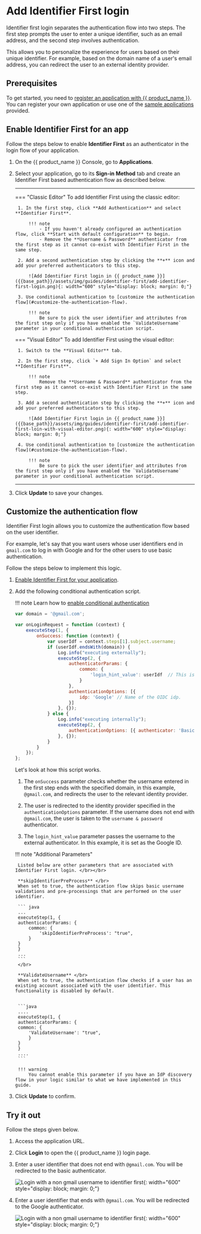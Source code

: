 # Add Identifier First login

Identifier first login separates the authentication flow into two steps. The first step prompts the user to enter a unique identifier, such as an email address, and the second step involves authentication.

This allows you to personalize the experience for users based on their unique identifier. For example, based on the domain name of a user's email address, you can redirect the user to an external identity provider.

## Prerequisites
To get started, you need to [register an application with {{ product_name }}]({{base_path}}/guides/applications/). You can register your own application or use one of the [sample applications]({{base_path}}/get-started/try-samples/) provided.

## Enable Identifier First for an app

Follow the steps below to enable **Identifier First** as an authenticator in the login flow of your application.

1. On the {{ product_name }} Console, go to **Applications**.

2. Select your application, go to its **Sign-in Method** tab and create an Identifier First based authentication flow as described below.

    ---
    === "Classic Editor"
        To add Identifier First using the classic editor:

        1. In the first step, click **Add Authentication** and select **Identifier First**.
            
            !!! note
                - If you haven't already configured an authentication flow, click **Start with default configuration** to begin.
                - Remove the **Username & Password** authenticator from the first step as it cannot co-exist with Identifier First in the same step.

        2. Add a second authentication step by clicking the **+** icon and add your preferred authenticators to this step.
            
            ![Add Identifier First login in {{ product_name }}]({{base_path}}/assets/img/guides/identifier-first/add-identifier-first-login.png){: width="600" style="display: block; margin: 0;"}

        3. Use conditional authentication to [customize the authentication flow](#customize-the-authentication-flow).
            
            !!! note
                Be sure to pick the user identifier and attributes from the first step only if you have enabled the `ValidateUsername` parameter in your conditional authentication script.

    === "Visual Editor"
        To add Identifier First using the visual editor:
  
        1. Switch to the **Visual Editor** tab.

        2. In the first step, click `+ Add Sign In Option` and select **Identifier First**.

            !!! note
                Remove the **Username & Password** authenticator from the first step as it cannot co-exist with Identifier First in the same step.

        3. Add a second authentication step by clicking the **+** icon and add your preferred authenticators to this step.

            ![Add Identifier First login in {{ product_name }}]({{base_path}}/assets/img/guides/identifier-first/add-identifier-first-loin-with-visual-editor.png){: width="600" style="display: block; margin: 0;"}

        4. Use conditional authentication to [customize the authentication flow](#customize-the-authentication-flow).
        
            !!! note
                Be sure to pick the user identifier and attributes from the first step only if you have enabled the `ValidateUsername` parameter in your conditional authentication script.

    ---

3. Click **Update** to save your changes.

## Customize the authentication flow

Identifier First login allows you to customize the authentication flow based on the user identifier.

For example, let's say that you want users whose user identifiers end in <code>gmail.com</code> to log in with Google and for the other users to use basic authentication.

Follow the steps below to implement this logic.

1. [Enable Identifier First for your application](#enable-identifier-first-for-an-app).

2. Add the following conditional authentication script.

    !!! note
        Learn how to [enable conditional authentication]({{base_path}}/guides/authentication/conditional-auth/configure-conditional-auth/#enable-conditional-authentication)

    ```js
    var domain = '@gmail.com';

    var onLoginRequest = function (context) {
        executeStep(1, {
            onSuccess: function (context) {
                var userIdf = context.steps[1].subject.username;
                if (userIdf.endsWith(domain)) {
                    Log.info("executing externally");
                    executeStep(2, {
                        authenticatorParams: {
                            common: {
                                'login_hint_value': userIdf  // This is where we resolve the dynamic query param.
                            }
                        },
                        authenticationOptions: [{
                            idp: 'Google' // Name of the OIDC idp.
                        }]
                    }, {});
                } else {
                    Log.info("executing internally");
                    executeStep(2, {
                        authenticationOptions: [{ authenticator: 'BasicAuthenticator' }]
                    }, {});
                }
            }
        });
    };
    ```

    Let's look at how this script works.

    1. The `onSuccess` parameter checks whether the username entered in the first step ends with the specified domain, in this example, `@gmail.com`, and redirects the user to the relevant identity provider.

    2. The user is redirected to the identity provider specified in the `authenticationOptions` parameter. If the username does not end with `@gmail.com`, the user is taken to the `username & password` authenticator.

    3. The `login_hint_value` parameter passes the username to the external authenticator. In this example, it is set as the Google ID.

    !!! note "Additional Parameters"

        Listed below are other parameters that are associated with Identifier First login. </br></br>

        **skipIdentifierPreProcess** </br>
        When set to true, the authentication flow skips basic username validations and pre-processings that are performed on the user identifier.

        ``` java
        ...
        executeStep(1, {
        authenticatorParams: {
            common: {
                'skipIdentifierPreProcess': "true",
            }
        }
        }
        ...
        ```
        </br>

        **ValidateUsername** </br>
        When set to true, the authentication flow checks if a user has an existing account associated with the user identifier. This functionality is disabled by default.


        ```java
        ....
        executeStep(1, {
        authenticatorParams: {
        common: {
            'ValidateUsername': "true",
            }
        }
        }
        ....
        ```

        !!! warning
            You cannot enable this parameter if you have an IdP discovery flow in your logic similar to what we have implemented in this guide.


3. Click **Update** to confirm.

## Try it out

Follow the steps given below.

1. Access the application URL.

2. Click **Login** to open the {{ product_name }} login page.

3. Enter a user identifier that does not end with `@gmail.com`. You will be redirected to the basic authenticator.

    ![Login with a non gmail username to identifier first]({{base_path}}/assets/img/guides/identifier-first/identifier-first-non-gmail.png){: width="600" style="display: block; margin: 0;"}

4. Enter a user identifier that ends with `@gmail.com`. You will be redirected to the Google authenticator.

    ![Login with a non gmail username to identifier first]({{base_path}}/assets/img/guides/identifier-first/identifier-first-gmail.png){: width="600" style="display: block; margin: 0;"}